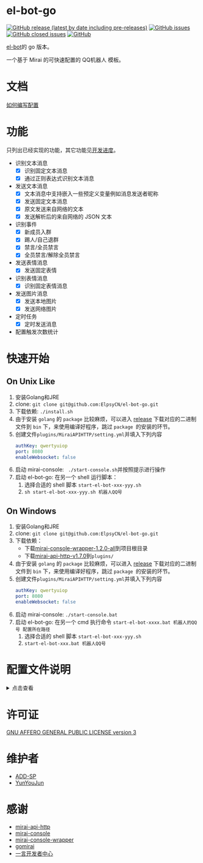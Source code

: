 # el-bot-go

[![GitHub release (latest by date including pre-releases)](https://img.shields.io/github/v/release/ElpsyCN/el-bot-go?color=blue&include_prereleases)](https://github.com/ElpsyCN/el-bot-go/releases)
[![GitHub issues](https://img.shields.io/github/issues/ElpsyCN/el-bot-go)](https://github.com/ElpsyCN/el-bot-go/issues)
[![GitHub closed issues](https://img.shields.io/github/issues-closed/ElpsyCN/el-bot-go?color=success)](https://github.com/ElpsyCN/el-bot-go/issues)
[![GitHub](https://img.shields.io/github/license/ElpsyCN/el-bot-go?color=%233eb370)](https://github.com/ElpsyCN/el-bot-go/blob/master/LICENSE)

[el-bot](https://github.com/ElpsyCN/el-bot)的 go 版本。

一个基于 Mirai 的可快速配置的 QQ机器人 模板。

# 文档

[如何编写配置](docs/config-syntax.md)

# 功能

只列出已经实现的功能，其它功能见[开发进度](https://github.com/ElpsyCN/el-bot-go/projects/1)。

+ 识别文本消息
  + [x] 识别固定文本消息
  + [x] 通过正则表达式识别文本消息
+ 发送文本消息
  + [x] 文本消息中支持嵌入一些预定义变量例如消息发送者昵称
  + [x] 发送固定文本消息
  + [x] 原文发送来自网络的文本
  + [x] 发送解析后的来自网络的 JSON 文本
+ 识别事件
  + [x] 新成员入群
  + [x] 踢人/自己退群
  + [x] 禁言/全员禁言
  + [x] 全员禁言/解除全员禁言
+ 发送表情消息
  + [x] 发送固定表情
+ 识别表情消息
  + [x] 识别固定表情消息
+ 发送图片消息
  + [x] 发送本地图片
  + [x] 发送网络图片
+ 定时任务
  + [x] 定时发送消息
+ 配置触发次数统计

# 快速开始

## On Unix Like

1. 安装Golang和JRE
2. clone: `git clone git@github.com:ElpsyCN/el-bot-go.git`
3. 下载依赖: `./install.sh`
4. 由于安装 `golang` 的 `package` 比较麻烦，可以进入 [release](https://github.com/ElpsyCN/el-bot-go/releases) 下载对应的二进制文件到 `bin` 下，来使用编译好程序，跳过 `package `的安装的环节。
5. 创建文件`plugins/MiraiAPIHTTP/setting.yml`并填入下列内容
    ```yml
    authKey: qwertyuiop
    port: 8080
    enableWebsocket: false
    ```
6. 启动 mirai-console: ` ./start-console.sh`并按照提示进行操作
7. 启动 el-bot-go: 在另一个 shell 运行脚本：
    1. 选择合适的 shell 脚本 `start-el-bot-xxx-yyy.sh`
    2. `sh start-el-bot-xxx-yyy.sh 机器人QQ号`

## On Windows

1. 安装Golang和JRE
2. clone: `git clone git@github.com:ElpsyCN/el-bot-go.git`
3. 下载依赖：
    + 下载[mirai-console-wrapper-1.2.0-all](https://github.com/mamoe/mirai-console-wrapper/releases/download/1.2.0/mirai-console-wrapper-1.2.0-all.jar)到项目根目录
    + 下载[mirai-api-http-v1.7.0](https://github.com/mamoe/mirai-api-http/releases/download/v1.7.0/mirai-api-http-v1.7.0.jar)到`plugins/`
4. 由于安装 `golang` 的 `package` 比较麻烦，可以进入 [release](https://github.com/ElpsyCN/el-bot-go/releases) 下载对应的二进制文件到 `bin` 下，来使用编译好程序，跳过 `package `的安装的环节。
5. 创建文件`plugins/MiraiAPIHTTP/setting.yml`并填入下列内容
    ```yml
    authKey: qwertyuiop
    port: 8080
    enableWebsocket: false
    ```
6. 启动 mirai-console: `./start-console.bat`
7. 启动 el-bot-go: 在另一个 cmd 执行命令 `start-el-bot-xxxx.bat 机器人的QQ号 配置所在路径`
    1. 选择合适的 shell 脚本 `start-el-bot-xxx-yyy.sh`
    2. `start-el-bot-xxx.bat 机器人QQ号`

# 配置文件说明

<!-- config/custom/custom.yml -->

<details>
  <summary>点击查看</summary>

```yml
# 当接收到的群消息或好友消息为 hello 或「你好」时回复「Hello World!（你好 世界！）」
global:
  - when:
      message:
        - type: Plain
          text: hello
        - type: Plain
          text: 你好
    do:
      message:
        - type: Plain
          text: Hello World!
        - type: Plain
          text: （你好 世界！）

group:
  # 当接收到的群消息为 say 时，调用「一言API」，原文发送接口返回的消息
  - when:
      message:
        - type: Plain
          text: say
    do:
      message:
        - type: Plain
          url: https://v1.hitokoto.cn?encode=text
          text: '{el-url-text}'

  # 当接收到的群消息为 jsay 时，调用「一言API」，解析返回后数据并拼接成文本消息发送
  - when:
      message:
        - type: Plain
          text: jsay
    do:
      message:
        - type: Plain
          url: https://v1.hitokoto.cn?encode=json&charset=utf-8
          text: '{hitokoto} ——— {from}'
          json: true
  # 当某个成员被禁言时发送「「被禁言成员群昵称」喜提禁言套餐」
  - when:
      operation:
        - type: MemberMute
    do:
      message:
        - type: Plain
          text: 「{el-target-name}」喜提禁言套餐
  
  # 当某个成员被禁言时发送「恭喜「被禁言成员群昵称」出狱」
  - when:
      operation:
        - type: MemberUnmute
    do:
      message:
        - type: Plain
          text: '恭喜「{el-target-name}」出狱'

  # 当开启全体禁言时发送 「砸瓦鲁多！」
  - when:
      operation:
        - type: GroupMuteAll
    do:
      message:
        - type: Plain
          text: 砸瓦鲁多！
  
  #  当关闭全员禁言时发送「隐藏着黑暗力量的钥匙啊,在我面前显示你真正的力量！现在以你的主人，小樱之名命令你。封印解除！」
  - when:
      operation:
        - type: GroupUnMuteAll
    do:
      message:
        - type: Plain
          text: 隐藏着黑暗力量的钥匙啊,在我面前显示你真正的力量！现在以你的主人，小樱之名命令你。封印解除！
  
  # 当有新成员入群时发送「欢迎「新成员群昵称」进群」
  - when:
      operation:
        - type: MemberJoin
    do:
      message:
        - type: Plain
          text: 欢迎「{el-target-name}」进群

  # 当某成员被移除群聊时发送「管理员赠送「被移除的成员的群昵称」飞机票一张」
  - when:
      operation:
        - type: MemberLeaveByKick
    do:
      message:
        - type: Plain
          text: 管理员赠送「{el-target-name}」飞机票一张
  
  # 当某成员自行退出群聊是发送「有大佬走了，群地位+1。」
  - when:
      operation:
        - type: MemberLeaveByQuit
    do:
      message:
        - type: Plain
          text: 有大佬走了，群地位+1。
  
  # 当文本消息符合正则表达式时复读本次消息
  - when:
      message:
        - type: Plain
          regex: 复读
    do:
      message:
        - type: Plain
          text: '{el-message-text}'

  # 当收到的表情消息为 「撇嘴」时发送表情「微笑」
  - when:
      message:
        - type: Face
          name: piezui
    do:
      message:
        - type: Face
          name: weixiao


# el-message-text: 本次的文本消息
# el-sender-id: 发送消息的好友/群成员QQ号
# el-sender-name: 发送消息的好友/群成员的名称
# el-operator-id: 做出操作的好友/成员的QQ号
# el-operator-name: 做出操作的还有/群成员的名称
# el-target-id: 某些事件的目标成员的QQ号，如禁言，新成员进群，移除群成员等
# el-target-name: 某些事件的目标成员的名称，如禁言，新成员进群，移除群成员等
```
</details>


# 许可证

[GNU AFFERO GENERAL PUBLIC LICENSE version 3](https://github.com/ElpsyCN/el-bot-go/blob/master/LICENSE)

# 维护者

+ [ADD-SP](https://github.com/ADD-SP)
+ [YunYouJun](https://github.com/YunYouJun)

# 感谢

+ [mirai-api-http](https://github.com/mamoe/mirai-api-http)
+ [mirai-console](https://github.com/mamoe/mirai-console)
+ [mirai-console-wrapper](https://github.com/mamoe/mirai-console-wrapper)
+ [gomirai](https://github.com/Logiase/gomirai)
+ [一言开发者中心](https://developer.hitokoto.cn/)
